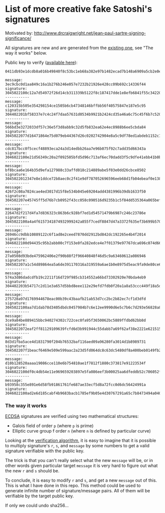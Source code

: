 # List of more creative fake Satoshi's signatures

Motivated by: http://www.drcraigwright.net/jean-paul-sartre-signing-significance/

All signatures are new and are generated from the [existing one][1], see
"The way it works" below.

Public key to verify ([available here][0]):

```
0411db93e1dcdb8a016b49840f8c53bc1eb68a382e97b1482ecad7b148a6909a5cb2e0eaddfb84ccf9744464f82e160bfa9b8b64f9d4c03f999b8643f656b412a3
```

```
message: 3ec9cbc0d1aa849c16a1b276b246e057e7232b21926e428cc09b692c14336f44
signature: 3045022100c12a7d54972f26d14cb311339b5122f8c187417dde1e8efb6841f55c34220ae0022066632c5cd4161efa3a2837764eee9eb84975dd54c2de2865e9752585c53e7cce
-----------
message: c120315b505e354298154ce1505b6cb47348146bffbb56f40575847e187e5c95
signature: 304402201bf58337e7c4c24f7daa57631d0534b9921b2424cd35a46a6c75c45f6b7c520702204be4d748f1a0dab3ded1b4a340dcaafa4e8313ee2d20f28798ce7924d9fe49be
-----------
message: 566bd3e3272033df57c36e5f3d8abb9c32d5fb832ea62e4ec8988b6ee5cbda84
signature: 3045022077d16471864e75d079eb44367d26c0202742904e8a5c9df78ed1abdeb1152c10022100f2c98e7daa04531612f2c984923109febd2455bc8cf334400de34056c2fe8dc7
-----------
message: cdc817bcc0f5cecf48893eca24a3d14edbb26aa7e96b075f92c7add35d66343a
signature: 3046022100e21d56349c20a2f092505bfd5d96c713af6ec70dadd3f5c9dfe41ebb41b0bf17022100ba1c83f63534f84908e3e6521296d8759b828039b638117c76299bb121c31323
-----------
message: bf8bcaa6e164b35d9efa127988c33affd018c214889abe5f03e0dd26cbce8502
signature: 3045022012347e8e1ddce72b8aec0c2f41e9df787052696596eeb68d1fb04ebeaf0e1386022100a7331aa97d41549baf56c04520cb415df560af26a79cdea4d2b22c8841858b0e
-----------
message: 426f2c08a7024cae4ed3017d15f8e534b045e69204add4381996b39db1633f50
signature: 304502207e45745ff5d76b7cb0952f43cc058c090516d9235b1c5f84dd535364a065bef70221009b20d0b37f648c59bc2443725c6393504cb076cb4b6f957c9c931095ca91f198
-----------
message: 22647d2f217d4fa7d836323c863b6c928bf7ed1d54571479b6987c246c23786e
signature: 3045022100a4a4f6157341874932999242a855f7cedf8847d47a3372f635ef3b699b57001a0220271c70c09b985e76120fbe2a26f0469646ffb40f6915c54b5bd6b1c67fe54e57
-----------
message: 26946cc9dbb10889122c6f1ad8e2ceed7870dd2912bd842dc192265e4b4f2014
signature: 3046022100d94435c95b2abb00c7f153e0fa282edce4e7f01379e97767dca696c074d66fd1022100df265f1167eddefbcb42f2c968f03e9ffb86a6ab68a62b1b9599049ae3bd7361
-----------
message: 27a0508d93bde475962406e2f90b88f2f96640848f46d5c9a63460612a086946
signature: 304502207a1c54d89864ea5a6de391170316a319559a6ae1b0e8975d5eac9fa9de80ce62022100f6a9648f48a980cabfba417a30f016f2d25cb31ef2762f0282756a4653a14ca6
-----------
message: 574a3d86dadcdfb19c2211f16d729f985cb314552a66bd73302920e70bda4eb9
signature: 304402203b54717c2d11e3a657d5bbd8eee112e29efd7fdb0f20a1a8a53ccc449f18a5dd02200ffd6a1ed31eec866f6f1eb8933d1bceb04db7cec3b9fb0eda1966f1df75c5cb
-----------
message: 275728a97d1769944678eac00b39c43baafb21ab53d7cc2bc2b82ec7cf1d3dfd
signature: 3045022100aa7d1dab78d3405dbdc0457984b7c6e12ee9990d6e5c7b6c7d293e56828a804d022024238a0bbc4ff4c0e383b9fcc97b579e6eeef89fd366dfabfb95662b4ef1d082
-----------
message: 3ce9a84be889415bbc940274302c722cec0fa95f3650062bc5889ffdbd62bb8d
signature: 3045022072eaf2ff81129109639fcfd6d3b991944c55dabb7a69f62af38e2221e6215159022100e54f67e40a7965373cfb07fac5388c9768cc6ec492391b0184dbf4833a66b555
-----------
message: 8d3d1fba5ace4d1831790f204b76532baf116aed09a96280fa3014d1b8989731
signature: 304502207f1beacf6469e509e599aac2a23d5fd064dc8c63dc5480df8a400beb0149fb27022100edfe543b61f5a159ddc753c3beb2737574ccca0b4850288fbc74c1a2a650256a
-----------
message: d10b128520aaaa19086cce110e6b754810ae1f7812f1880c373817e91223534f
signature: 3046022100df0c4db54e11e969659203897e5fa086eef3b00025aa6dfeddb52c706052fa2e022100926ac79c4c00aa6ef680494848d6984b6b89da465d302397080383a35e41ec4e
-----------
message: b93958c355e891e6d58fb91861761fe687ae33ecf5d8a72fcc0d6dc56424991a
signature: 3046022100ad2e6d185cabf4b9683bacb1785ef9b05e4d30767291a65c7b8473494a040d49022100d7c00203bd0bf194657d7b46bc0579fc5e79deff56c2559291ce27334b752513
```

### The way it works

[ECDSA][2] signatures are verified using two mathematical structures:

* Galois field of order `p` (where `p` is prime)
* Elliptic curve group f order `n` (where `n` is defined by particular curve)

Looking at the [verification algorithm][3], it is easy to imagine that
it is possible to multiply signature's `r`, `s`, and `message` by some numbers
to get a valid signature verifiable with the public key.

The trick is that you can't really select what the new `message` will be, or
in other words given particular target `message` it is very hard to figure out
what the new `r` and `s` should be.

To conclude, it is easy to modify `r` and `s`, and get a new `message` out of
this. This is what I have done in this repo. This method could be used to
generate infinite number of signature/message pairs. All of them will be
verifiable by the target public key.

If only we could undo sha256...

[0]: https://blockchain.info/tx/828ef3b079f9c23829c56fe86e85b4a69d9e06e5b54ea597eef5fb3ffef509fe?show_adv=true
[1]: https://blockchain.info/tx/828ef3b079f9c23829c56fe86e85b4a69d9e06e5b54ea597eef5fb3ffef509fe?show_adv=true
[2]: https://en.wikipedia.org/wiki/Elliptic_Curve_Digital_Signature_Algorithm
[3]: https://en.wikipedia.org/wiki/Elliptic_Curve_Digital_Signature_Algorithm#Signature_verification_algorithm
